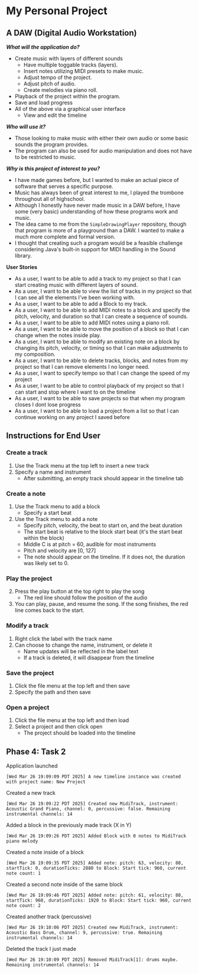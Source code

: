 # My Personal Project 

## A DAW (Digital Audio Workstation)

***What will the application do?***
- Create music with layers of different sounds
    - Have multiple toggable tracks (layers).
    - Insert notes utilizing MIDI presets to make music.
    - Adjust tempo of the project.
    - Adjust pitch of audio.
    - Create melodies via piano roll.
- Playback of the project within the program.
- Save and load progress
- All of the above via a graphical user interface
    - View and edit the timeline

***Who will use it?***
- Those looking to make music with either their own audio or some basic sounds the program provides.
- The program can also be used for audio manipulation and does not have to be restricted to music.

***Why is this project of interest to you?***
- I have made games before, but I wanted to make an actual piece of software that serves a specific purpose. 
- Music has always been of great interest to me, I played the trombone throughout all of highschool. 
- Although I honestly have never made music in a DAW before, I have some (very basic) understanding of how these programs work and music. 
- The idea came to me from the `SimpleDrawingPlayer` repository, though that program is more of a playground than a DAW. I wanted to make a much more complete and formal version.
- I thought that creating such a program would be a feasible challenge considering Java's built-in support for MIDI handling in the Sound library.

**User Stories**
- As a user, I want to be able to add a track to my project so that I can start creating music with different layers of sound.
- As a user, I want to be able to view the list of tracks in my project so that I can see all the elements I've been working with.
- As a user, I want to be able to add a Block to my track.
- As a user, I want to be able to add MIDI notes to a block and specify the pitch, velocity, and duration so that I can create a sequence of sounds.
- As a user, I want to be able to add MIDI notes using a piano roll.
- As a user, I want to be able to move the position of a block so that I can change when the notes inside play.
- As a user, I want to be able to modify an existing note on a block by changing its pitch, velocity, or timing so that I can make adjustments to my composition.
- As a user, I want to be able to delete tracks, blocks, and notes from my project so that I can remove elements I no longer need.
- As a user, I want to specify tempo so that I can change the speed of my project
- As a user, I want to be able to control playback of my project so that I can start and stop where I want to on the timeline
- As a user, I want to be able to save projects so that when my program closes I dont lose progress
- As a user, I want to be able to load a project from a list so that I can continue working on any project I saved before


## Instructions for End User

### Create a track
1. Use the Track menu at the top left to insert a new track
2. Specify a name and instrument
    - After submitting, an empty track should appear in the timeline tab

### Create a note
1. Use the Track menu to add a block
    - Specify a start beat
2. Use the Track menu to add a note
    - Specify pitch, velocity, the beat to start on, and the beat duration
    - The start beat is relative to the block start beat (it's the start beat within the block)
    - Middle C is at pitch = 60, audible for most instruments
    - Pitch and velocity are [0, 127]
    - The note should appear on the timeline. If it does not, the duration was likely set to 0.
    
### Play the project

2. Press the play button at the top right to play the song
    - The red line should follow the position of the audio
3. You can play, pause, and resume the song. If the song finishes, the red line comes back to the start.

### Modify a track
1. Right click the label with the track name
2. Can choose to change the name, instrument, or delete it
    - Name updates will be reflected in the label text
    - If a track is deleted, it will disappear from the timeline

### Save the project

1. Click the file menu at the top left and then save
2. Specify the path and then save

### Open a project

1. Click the file menu at the top left and then load
2. Select a project and then click open
    - The project should be loaded into the timeline

## Phase 4: Task 2

Application launched

``
[Wed Mar 26 19:09:09 PDT 2025] A new timeline instance was created with project name: New Project
``

Created a new track

``
[Wed Mar 26 19:09:22 PDT 2025] Created new MidiTrack, instrument: Acoustic Grand Piano, channel: 0, percussive: false. Remaining instrumental channels: 14
``

Added a block in the previously made track (X in Y)

``
[Wed Mar 26 19:09:26 PDT 2025] Added Block with 0 notes to MidiTrack piano melody
``

Created a note inside of a block

``
[Wed Mar 26 19:09:35 PDT 2025] Added note: pitch: 63, velocity: 80, startTick: 0, durationTicks: 2880 to Block: Start tick: 960, current note count: 1
``

Created a second note inside of the same block

``
[Wed Mar 26 19:09:46 PDT 2025] Added note: pitch: 61, velocity: 80, startTick: 960, durationTicks: 1920 to Block: Start tick: 960, current note count: 2
``

Created another track (percussive)

``
[Wed Mar 26 19:10:06 PDT 2025] Created new MidiTrack, instrument: Acoustic Bass Drum, channel: 9, percussive: true. Remaining instrumental channels: 14
``

Deleted the track I just made

``
[Wed Mar 26 19:10:09 PDT 2025] Removed MidiTrack[1]: drums maybe. Remaining instrumental channels: 14
``